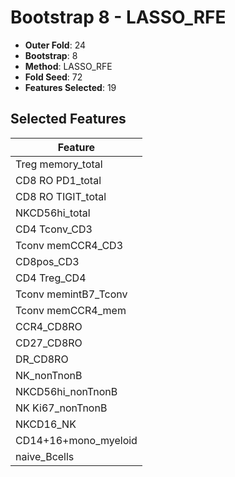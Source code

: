 # Bootstrap 8 - LASSO_RFE

- **Outer Fold**: 24
- **Bootstrap**: 8
- **Method**: LASSO_RFE
- **Fold Seed**: 72
- **Features Selected**: 19

## Selected Features

| Feature |
|---------|
| Treg memory_total |
| CD8 RO PD1_total |
| CD8 RO TIGIT_total |
| NKCD56hi_total |
| CD4 Tconv_CD3 |
| Tconv memCCR4_CD3 |
| CD8pos_CD3 |
| CD4 Treg_CD4 |
| Tconv memintB7_Tconv |
| Tconv memCCR4_mem |
| CCR4_CD8RO |
| CD27_CD8RO |
| DR_CD8RO |
| NK_nonTnonB |
| NKCD56hi_nonTnonB |
| NK Ki67_nonTnonB |
| NKCD16_NK |
| CD14+16+mono_myeloid |
| naive_Bcells |
